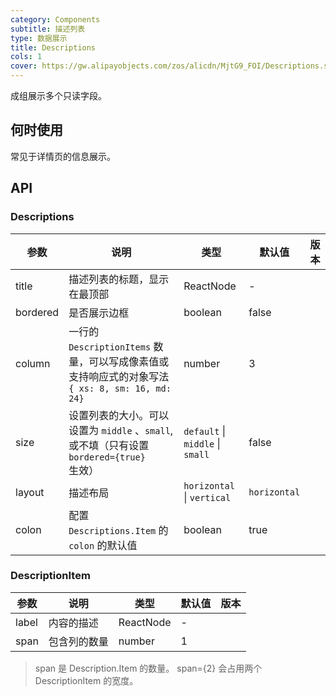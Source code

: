 ```yaml
---
category: Components
subtitle: 描述列表
type: 数据展示
title: Descriptions
cols: 1
cover: https://gw.alipayobjects.com/zos/alicdn/MjtG9_FOI/Descriptions.svg
---
```


成组展示多个只读字段。

## 何时使用

常见于详情页的信息展示。

## API

### Descriptions

| 参数 | 说明 | 类型 | 默认值 | 版本 |
| --- | --- | --- | --- | --- |
| title | 描述列表的标题，显示在最顶部 | ReactNode | - |  |
| bordered | 是否展示边框 | boolean | false |  |
| column | 一行的 `DescriptionItems` 数量，可以写成像素值或支持响应式的对象写法 `{ xs: 8, sm: 16, md: 24}` | number | 3 |  |
| size | 设置列表的大小。可以设置为 `middle` 、`small`, 或不填（只有设置 `bordered={true}` 生效） | `default` \| `middle` \| `small` | false |  |
| layout | 描述布局 | `horizontal` \| `vertical` | `horizontal` |  |
| colon | 配置 `Descriptions.Item` 的 `colon` 的默认值 | boolean | true |  |

### DescriptionItem

| 参数  | 说明         | 类型      | 默认值 | 版本 |
| ----- | ------------ | --------- | ------ | ---- |
| label | 内容的描述   | ReactNode | -      |      |
| span  | 包含列的数量 | number    | 1      |      |

> span 是 Description.Item 的数量。 span={2} 会占用两个 DescriptionItem 的宽度。
